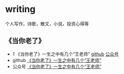 # writing
个人写作，诗歌，散文，小说，投资心得等
## 《当你老了》
* 1 《当你老了》一生之中有几个“王老师” [github](/whenyouareold/《当你老了》一生之中有几个“王老师”.md) [公众号](https://mp.weixin.qq.com/s/4k_yXxArhfFt5Bx9iauJDA)
* github [《当你老了》一生之中有几个“王老师”](/whenyouareold/《当你老了》一生之中有几个“王老师”.md)
* 公众号 [《当你老了》一生之中有几个“王老师”](https://mp.weixin.qq.com/s/4k_yXxArhfFt5Bx9iauJDA)
